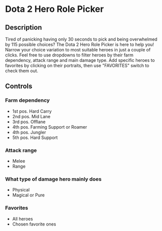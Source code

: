 # Dota 2 Hero Role Picker

## Description
Tired of panicking having only 30 seconds to pick and being overwhelmed by 115 possible choices? The Dota 2 Hero Role Picker is here to help you! Narrow your choice variation to most suitable heroes in just a couple of clicks. Feel free to use dropdowns to filter heroes by their farm dependency, attack range and main damage type. Add specific heroes to favorites by clicking on their portraits, then use "FAVORITES" switch to check them out.

## Controls
### Farm dependency
- 1st pos. Hard Carry 
- 2nd pos. Mid Lane
- 3rd pos. Offlane
- 4th pos. Farming Support or Roamer
- 4th pos. Jungler
- 5th pos. Hard Support

### Attack range
- Melee
- Range

### What type of damage hero mainly does
- Physical
- Magical or Pure

### Favorites
- All heroes
- Chosen favorite ones